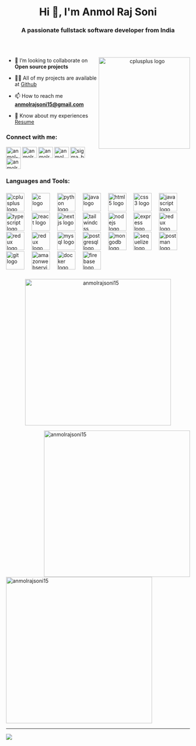 <h1 align="center">Hi 👋, I'm Anmol Raj Soni</h1>
<h3 align="center">A passionate fullstack software developer from India</h3>

<br clear="both">

<br clear="both">

<div align="center">
       
<img align="right" src="https://github.com/anmolrajsoni15/anmolrajsoni15/assets/93241741/09a48adb-710a-4c81-8403-cf75000d5f33" width="250" alt="cplusplus logo"  />

<div align="left">

- 👯 I’m looking to collaborate on **Open source projects**

- 👨‍💻 All of my projects are available at [Github](https://github.com/anmolrajsoni15)

- 📫 How to reach me **anmolrajsoni15@gmail.com**

- 📄 Know about my experiences [Resume](https://drive.google.com/file/d/1GJaHV9IklT7o03-1tvlGTH3U9bwWUO7O/view?usp=drive_link)

</div>

</div>

<h3 align="left">Connect with me:</h3>
<p align="left">
<a href="https://linkedin.com/in/anmol-raj-soni" target="blank"><img align="center" src="https://raw.githubusercontent.com/rahuldkjain/github-profile-readme-generator/master/src/images/icons/Social/linked-in-alt.svg" alt="anmol-raj-soni" height="30" width="40" /></a>
<a href="https://www.leetcode.com/anmolrajsoni15" target="blank"><img align="center" src="https://raw.githubusercontent.com/rahuldkjain/github-profile-readme-generator/master/src/images/icons/Social/leet-code.svg" alt="anmolrajsoni15" height="30" width="40" /></a>
<a href="https://twitter.com/anmolrajsoni2" target="blank"><img align="center" src="https://raw.githubusercontent.com/rahuldkjain/github-profile-readme-generator/master/src/images/icons/Social/twitter.svg" alt="anmolrajsoni2" height="30" width="40" /></a>
<a href="https://instagram.com/anmol_raj_soni" target="blank"><img align="center" src="https://raw.githubusercontent.com/rahuldkjain/github-profile-readme-generator/master/src/images/icons/Social/instagram.svg" alt="anmol_raj_soni" height="30" width="40" /></a>
<a href="https://www.codechef.com/users/sigma_boost" target="blank"><img align="center" src="https://i.pinimg.com/originals/c5/d9/fc/c5d9fc1e18bcf039f464c2ab6cfb3eb6.jpg" alt="sigma_boost" height="30" width="40"/></a>
<a href="https://codeforces.com/profile/anmolrajsoni15" target="blank"><img align="center" src="https://raw.githubusercontent.com/rahuldkjain/github-profile-readme-generator/master/src/images/icons/Social/codeforces.svg" alt="anmolrajsoni15" height="30" width="40" /></a>
</p>


<h3 align="left">Languages and Tools:</h3>

###

<div align="left">
  <img src="https://cdn.jsdelivr.net/gh/devicons/devicon/icons/cplusplus/cplusplus-original.svg" height="50" alt="cplusplus logo"  />
  <img width="12" />
  <img src="https://cdn.jsdelivr.net/gh/devicons/devicon/icons/c/c-original.svg" height="50" alt="c logo"  />
  <img width="12" />
  <img src="https://cdn.jsdelivr.net/gh/devicons/devicon/icons/python/python-original.svg" height="50" alt="python logo"  />
  <img width="12" />
  <img src="https://cdn.jsdelivr.net/gh/devicons/devicon/icons/java/java-original.svg" height="50" alt="java logo"  />
  <img width="12" />
  <img src="https://cdn.jsdelivr.net/gh/devicons/devicon/icons/html5/html5-original.svg" height="50" alt="html5 logo"  />
  <img width="12" />
  <img src="https://cdn.jsdelivr.net/gh/devicons/devicon/icons/css3/css3-original.svg" height="50" alt="css3 logo"  />
  <img width="12" />
  <img src="https://cdn.jsdelivr.net/gh/devicons/devicon/icons/javascript/javascript-original.svg" height="50" alt="javascript logo"  />
  <img width="12" />
  <img src="https://cdn.jsdelivr.net/gh/devicons/devicon/icons/typescript/typescript-original.svg" height="50" alt="typescript logo"  />
  <img width="12" />
  <img src="https://cdn.jsdelivr.net/gh/devicons/devicon/icons/react/react-original.svg" height="50" alt="react logo"  />
  <img width="12" />
  <img src="https://skillicons.dev/icons?i=nextjs" height="50" alt="nextjs logo"  />
  <img width="12" />
  <img src="https://cdn.simpleicons.org/tailwindcss/06B6D4" height="50" alt="tailwindcss logo"  />
  <img width="12" />
  <img src="https://cdn.jsdelivr.net/gh/devicons/devicon/icons/nodejs/nodejs-original.svg" height="50" alt="nodejs logo"  />
  <img width="12" />
  <img src="https://skillicons.dev/icons?i=express" height="50" alt="express logo"  />
  <img width="12" />
  <img src="https://cdn.jsdelivr.net/gh/devicons/devicon/icons/redux/redux-original.svg" height="50" alt="redux logo"  />
  <img width="12" />
  <img src="https://cdn.jsdelivr.net/gh/devicons/devicon/icons/spring/spring-original.svg" height="50" alt="redux logo"  />
  <img width="12" />
  <img src="https://cdn.jsdelivr.net/gh/devicons/devicon/icons/maven/maven-original.svg" height="50" alt="redux logo"  />
  <img width="12" />
  <img src="https://skillicons.dev/icons?i=mysql" height="50" alt="mysql logo"  />
  <img width="12" />
  <img src="https://cdn.jsdelivr.net/gh/devicons/devicon/icons/postgresql/postgresql-original.svg" height="50" alt="postgresql logo"  />
  <img width="12" />
  <img src="https://cdn.jsdelivr.net/gh/devicons/devicon/icons/mongodb/mongodb-original.svg" height="50" alt="mongodb logo"  />
  <img width="12" />
  <img src="https://cdn.jsdelivr.net/gh/devicons/devicon/icons/sequelize/sequelize-original.svg" height="50" alt="sequelize logo"  />
  <img width="12" />
  <img src="https://cdn.simpleicons.org/postman/FF6C37" height="50" alt="postman logo"  />
  <img width="12" />
  <img src="https://cdn.jsdelivr.net/gh/devicons/devicon/icons/git/git-original.svg" height="50" alt="git logo"  />
  <img width="12" />
  <img src="https://skillicons.dev/icons?i=aws" height="50" alt="amazonwebservices logo"  />
  <img width="12" />
  <img src="https://cdn.simpleicons.org/docker/2496ED" height="50" alt="docker logo"  />
  <img width="12" />
  <img src="https://skillicons.dev/icons?i=firebase" height="50" alt="firebase logo"  />
</div>

###

<p align="center"><img align="center" src="https://github-readme-stats.vercel.app/api/top-langs?username=anmolrajsoni15&show_icons=true&locale=en&layout=compact" alt="anmolrajsoni15" width="400" /></p>

<p><img align="right" src="https://github-readme-stats.vercel.app/api?username=anmolrajsoni15&show_icons=true&locale=en" alt="anmolrajsoni15" width="400" /></p>

<p><img align="left" src="https://github-readme-streak-stats.herokuapp.com/?user=anmolrajsoni15&" alt="anmolrajsoni15" width="400" /></p>

<br clear="both">

---
[![](https://visitcount.itsvg.in/api?id=anmolrajsoni15&icon=0&color=2)](https://visitcount.itsvg.in)


